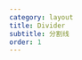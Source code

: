 ```yaml
---
category: layout
title: Divider
subtitle: 分割线
order: 1
---
```


<example name="thy-divider-basic-example" />




